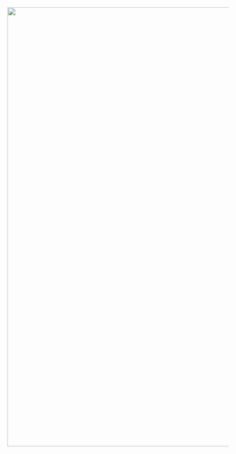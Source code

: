 <img src="https://github.com/Mikhaelyes/Mikhaelyes/blob/main/O9We.gif" width="1000"/> 


<div id="stat" align="center">
  <img src="http://github-profile-summary-cards.vercel.app/api/cards/profile-details?username=Mikhaelyes&theme=blueberry" alt=""/>
  <img src="http://github-profile-summary-cards.vercel.app/api/cards/most-commit-language?username=Mikhaelyes&theme=blueberry" alt=""/>
  <img src="http://github-profile-summary-cards.vercel.app/api/cards/stats?username=Mikhaelyes&theme=blueberry" alt=""/>
  <img src="https://github-readme-stats.vercel.app/api/top-langs/?username=Mikhaelyes&layout=compact" alt=""/>
</div>

<!--
**Mikhaelyes/Mikhaelyes** is a ✨ _special_ ✨ repository because its `README.md` (this file) appears on your GitHub profile.

Here are some ideas to get you started:

- 🔭 I’m currently working on ...
- 🌱 I’m currently learning ...
- 👯 I’m looking to collaborate on ...
- 🤔 I’m looking for help with ...
- 💬 Ask me about ...
- 📫 How to reach me: ...
- 😄 Pronouns: ...
- ⚡ Fun fact: ...
-->
